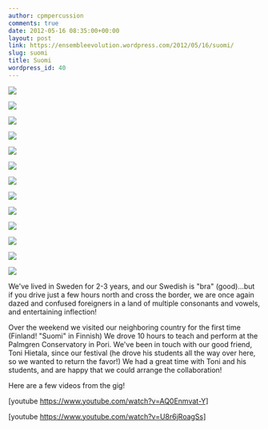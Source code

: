 ```yaml
---
author: cpmpercussion
comments: true
date: 2012-05-16 08:35:00+00:00
layout: post
link: https://ensembleevolution.wordpress.com/2012/05/16/suomi/
slug: suomi
title: Suomi
wordpress_id: 40
---
```




  
   ![](https://ensembleevolution.files.wordpress.com/2012/05/e9610-img.jpg)
  

  
   ![](https://ensembleevolution.files.wordpress.com/2012/05/45329-img.jpg)
  

  
   ![](https://ensembleevolution.files.wordpress.com/2012/05/dd63c-img.jpg)
  

  
   ![](https://ensembleevolution.files.wordpress.com/2012/05/5312e-img.jpg)
  

  
   ![](https://ensembleevolution.files.wordpress.com/2012/05/d262b-img.jpg)
  

  
   ![](https://ensembleevolution.files.wordpress.com/2012/05/10203-img.jpg)
  

  
   ![](https://ensembleevolution.files.wordpress.com/2012/05/bdbff-img.jpg)
  

  
   ![](https://ensembleevolution.files.wordpress.com/2012/05/2cf49-img.jpg)
  

  
   ![](https://ensembleevolution.files.wordpress.com/2012/05/d1c54-img.jpg)
  

  
   ![](https://ensembleevolution.files.wordpress.com/2012/05/bda81-img.jpg)
  

  
   ![](https://ensembleevolution.files.wordpress.com/2012/05/ea7ea-img.jpg)
  

  
   ![](https://ensembleevolution.files.wordpress.com/2012/05/2da76-img.jpg)
  

  
   ![](https://ensembleevolution.files.wordpress.com/2012/05/0162f-img.jpg)
  



We've lived in Sweden for 2-3 years, and our Swedish is "bra" (good)...but if you drive just a few hours north and cross the border, we are once again dazed and confused foreigners in a land of multiple consonants and vowels, and entertaining inflection!

Over the weekend we visited our neighboring country for the first time (Finland! "Suomi" in Finnish) We drove 10 hours to teach and perform at the Palmgren Conservatory in Pori. We've been in touch with our good friend, Toni Hietala, since our festival (he drove his students all the way over here, so we wanted to return the favor!) We had a great time with Toni and his students, and are happy that we could arrange the collaboration!

Here are a few videos from the gig!


 
   [youtube https://www.youtube.com/watch?v=AQ0Enmvat-Y]
 

 
   [youtube https://www.youtube.com/watch?v=U8r6jRoagSs]
